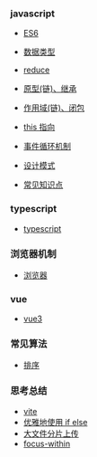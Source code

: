 <h3>javascript</h3>

- [ES6](js/ES6/ "测试页面title")
- [数据类型](js/dataType/)
- [reduce](js/reduce/)
- [原型(链)、继承](js/prototype/)
- [作用域(链)、闭包](js/actionScope/)
- [this 指向](js/thisPoints/)
- [事件循环机制](js/eventLoop/)
- [设计模式](js/designPatterns/)

- [常见知识点](js/general/)

<h3>typescript</h3>

- [typescript](ts/)

<h3>浏览器机制</h3>

- [浏览器](browser/)

<h3>vue</h3>

- [vue3](vue3/README.md)

<h3>常见算法</h3>

- [排序](algorithm/sort.md)

<h3>思考总结</h3>

- [vite](summary/20240101/)
- [优雅地使用 if else](summary/20240301/)
- [大文件分片上传](summary/20240330/)
- [focus-within](summary/20240331/)
